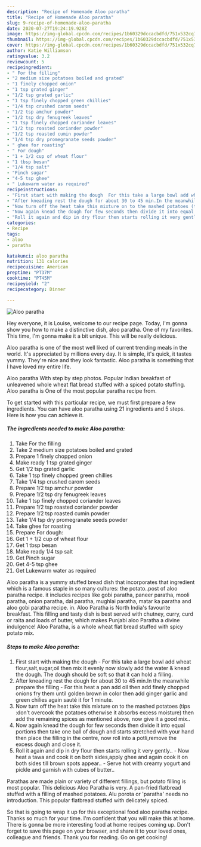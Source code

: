 ```yaml
---
description: "Recipe of Homemade Aloo paratha"
title: "Recipe of Homemade Aloo paratha"
slug: 9-recipe-of-homemade-aloo-paratha
date: 2020-07-27T19:24:19.928Z
image: https://img-global.cpcdn.com/recipes/1b60329dccacbdfd/751x532cq70/aloo-paratha-recipe-main-photo.jpg
thumbnail: https://img-global.cpcdn.com/recipes/1b60329dccacbdfd/751x532cq70/aloo-paratha-recipe-main-photo.jpg
cover: https://img-global.cpcdn.com/recipes/1b60329dccacbdfd/751x532cq70/aloo-paratha-recipe-main-photo.jpg
author: Katie Williamson
ratingvalue: 3.2
reviewcount: 5
recipeingredient:
- " For the filling"
- "2 medium size potatoes boiled and grated"
- "1 finely chopped onion"
- "1 tsp grated ginger"
- "1/2 tsp grated garlic"
- "1 tsp finely chopped green chillies"
- "1/4 tsp crushed carom seeds"
- "1/2 tsp amchur powder"
- "1/2 tsp dry fenugreek leaves"
- "1 tsp finely chopped coriander leaves"
- "1/2 tsp roasted coriander powder"
- "1/2 tsp roasted cumin powder"
- "1/4 tsp dry promegranate seeds powder"
- " ghee for roasting"
- " For dough"
- "1 + 1/2 cup of wheat flour"
- "1 tbsp besan"
- "1/4 tsp salt"
- "Pinch sugar"
- "4-5 tsp ghee"
- " Lukewarm water as required"
recipeinstructions:
- "First start with making the dough  For this take a large bowl add wheat flour,salt,sugar,oil then mix it evenly now slowly add the water &amp; knead the dough. The dough should be soft so that it can hold a filling."
- "After kneading rest the dough for about 30 to 45 min.In the meanwhile prepare the filling For this heat a pan add oil then add finely chopped onions fry them until golden brown in color then add ginger garlic and green chilies again sauté it for 1 minute."
- "Now turn off the heat take this mixture on to the mashed potatoes (tips :don’t overcook the potatoes otherwise it absorbs excess moisture) then add the remaining spices as mentioned above, now give it a good mix.."
- "Now again knead the dough for few seconds then divide it into equal portions then take one ball of dough and starts stretched with your hand then place the filling in the centre, now roll into a potli,remove the excess dough and close it."
- "Roll it again and dip in dry flour then starts rolling it very gently.. Now heat a tawa and cook it on both sides,apply ghee and again cook it on both sides till brown spots appear.. Serve hot with creamy yogurt and pickle and garnish with cubes of butter.."
categories:
- Recipe
tags:
- aloo
- paratha

katakunci: aloo paratha 
nutrition: 131 calories
recipecuisine: American
preptime: "PT37M"
cooktime: "PT45M"
recipeyield: "2"
recipecategory: Dinner

---
```



![Aloo paratha](https://img-global.cpcdn.com/recipes/1b60329dccacbdfd/751x532cq70/aloo-paratha-recipe-main-photo.jpg)

Hey everyone, it is Louise, welcome to our recipe page. Today, I'm gonna show you how to make a distinctive dish, aloo paratha. One of my favorites. This time, I'm gonna make it a bit unique. This will be really delicious.

Aloo paratha is one of the most well liked of current trending meals in the world. It's appreciated by millions every day. It is simple, it's quick, it tastes yummy. They're nice and they look fantastic. Aloo paratha is something that I have loved my entire life.

Aloo paratha With step by step photos. Popular Indian breakfast of unleavened whole wheat flat bread stuffed with a spiced potato stuffing. Aloo paratha is One of the most popular paratha recipe from.


To get started with this particular recipe, we must first prepare a few ingredients. You can have aloo paratha using 21 ingredients and 5 steps. Here is how you can achieve it.

<!--inarticleads1-->

##### The ingredients needed to make Aloo paratha:

1. Take  For the filling
1. Take 2 medium size potatoes boiled and grated
1. Prepare 1 finely chopped onion
1. Make ready 1 tsp grated ginger
1. Get 1/2 tsp grated garlic
1. Take 1 tsp finely chopped green chillies
1. Take 1/4 tsp crushed carom seeds
1. Prepare 1/2 tsp amchur powder
1. Prepare 1/2 tsp dry fenugreek leaves
1. Take 1 tsp finely chopped coriander leaves
1. Prepare 1/2 tsp roasted coriander powder
1. Prepare 1/2 tsp roasted cumin powder
1. Take 1/4 tsp dry promegranate seeds powder
1. Take  ghee for roasting
1. Prepare  For dough:
1. Get 1 + 1/2 cup of wheat flour
1. Get 1 tbsp besan
1. Make ready 1/4 tsp salt
1. Get Pinch sugar
1. Get 4-5 tsp ghee
1. Get  Lukewarm water as required


Aloo paratha is a yummy stuffed bread dish that incorporates that ingredient which is a famous staple in so many cultures: the potato..post of aloo paratha recipe. it includes recipes like gobi paratha, paneer paratha, mooli paratha, onion paratha, dal paratha, mughlai paratha, matar ka paratha and aloo gobi paratha recipe. in. Aloo Paratha is North India&#39;s favourite breakfast. This filling and tasty dish is best served with chutney, curry, curd or raita and loads of butter, which makes Punjabi aloo Paratha a divine indulgence! Aloo Paratha, is a whole wheat flat bread stuffed with spicy potato mix. 

<!--inarticleads2-->

##### Steps to make Aloo paratha:

1. First start with making the dough  - For this take a large bowl add wheat flour,salt,sugar,oil then mix it evenly now slowly add the water &amp; knead the dough. The dough should be soft so that it can hold a filling.
1. After kneading rest the dough for about 30 to 45 min.In the meanwhile prepare the filling - For this heat a pan add oil then add finely chopped onions fry them until golden brown in color then add ginger garlic and green chilies again sauté it for 1 minute.
1. Now turn off the heat take this mixture on to the mashed potatoes (tips :don’t overcook the potatoes otherwise it absorbs excess moisture) then add the remaining spices as mentioned above, now give it a good mix..
1. Now again knead the dough for few seconds then divide it into equal portions then take one ball of dough and starts stretched with your hand then place the filling in the centre, now roll into a potli,remove the excess dough and close it.
1. Roll it again and dip in dry flour then starts rolling it very gently.. - Now heat a tawa and cook it on both sides,apply ghee and again cook it on both sides till brown spots appear.. - Serve hot with creamy yogurt and pickle and garnish with cubes of butter..


Parathas are made plain or variety of different fillings, but potato filling is most popular. This delicious Aloo Paratha is very. A pan-fried flatbread stuffed with a filling of mashed potatoes. Alu porota or &#39;paratha&#39; needs no introduction. This popular flatbread stuffed with delicately spiced. 

So that is going to wrap it up for this exceptional food aloo paratha recipe. Thanks so much for your time. I'm confident that you will make this at home. There is gonna be more interesting food at home recipes coming up. Don't forget to save this page on your browser, and share it to your loved ones, colleague and friends. Thank you for reading. Go on get cooking!
